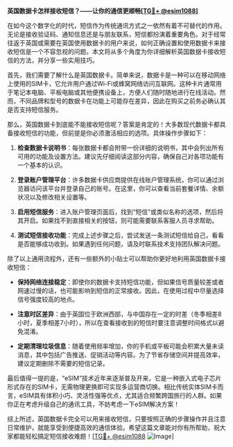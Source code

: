 **英国数据卡怎样接收短信？——让你的通信更顺畅[[TG💪+ @esim1088](https://t.me/s/esim1088)]**

在如今这个数字化的时代，短信作为传统通讯方式之一依然有着不可替代的作用。无论是接收验证码、通知信息还是与朋友联系，短信都扮演着重要角色。对于经常往返于英国或需要在英国使用数据卡的用户来说，如何正确设置和使用数据卡来接收短信是一个不容忽视的问题。本文将从多个角度为你详细解析英国数据卡接收短信的方法，并分享一些实用技巧。

首先，我们需要了解什么是英国数据卡。简单来说，数据卡是一种可以在移动网络上使用的SIM卡，它允许用户通过Wi-Fi或蜂窝网络访问互联网。这种卡片通常用于笔记本电脑、平板电脑或其他便携设备上，方便人们随时随地进行在线活动。然而，不同品牌和型号的数据卡在功能上可能存在差异，因此在购买之前务必确认其是否支持短信服务。

那么，英国数据卡到底能不能接收短信呢？答案是肯定的！大多数现代数据卡都具备接收短信的功能，但前提是你必须激活相应的选项。具体操作步骤如下：

1. **检查数据卡说明书**：每张数据卡都会附带一份详细的说明书，其中会列出所有可用的功能及设置方法。建议先仔细阅读这部分内容，确保自己对各项功能有一个基本的认识。

2. **登录账户管理平台**：许多数据卡供应商提供在线账户管理系统，你可以通过浏览器访问该平台并登录自己的账号。在这里，你可以查看当前套餐详情、余额状况以及修改相关设置等。

3. **启用短信服务**：进入账户管理页面后，找到“短信”或类似名称的选项，然后将其开启。如果找不到直接相关的按钮，则可能需要联系客服人员寻求帮助。

4. **测试短信接收功能**：完成上述步骤之后，尝试发送一条测试短信给自己，看看是否能够成功收到。如果遇到任何问题，请及时联系技术支持团队解决问题。

除了以上通用流程外，还有一些额外的小贴士可以帮助你更好地利用英国数据卡接收短信：

- **保持网络连接稳定**：即使你的数据卡支持短信功能，但如果信号质量较差或者网速过慢的话，也可能影响到短信的正常接收。因此，在使用过程中尽量选择信号强度较高的地点。
  
- **注意时区差异**：由于英国位于欧洲西部，与中国存在一定的时差（冬季相差8小时，夏季相差7小时），所以在查看接收到的短信时要注意调整时间格式以避免混淆。
  
- **定期清理垃圾信息**：随着使用频率增加，你的手机或平板可能会积累大量未读消息，其中包括广告推送、促销活动等内容。为了节省存储空间并提高效率，建议定期删除不需要的短信记录。

最后值得一提的是，“eSIM”技术近年来逐渐普及开来，它是一种嵌入式电子芯片形式存在的SIM卡，无需物理更换即可实现多运营商切换。相比传统实体SIM卡而言，eSIM具有体积小巧、灵活性强等优点，尤其适合频繁跨国旅行的人群。如果你正在考虑升级自己的通讯工具，不妨考虑一下eSIM解决方案！

综上所述，英国数据卡完全可以用来接收短信，只要按照正确的步骤操作并且注意日常维护，就能享受到便捷高效的通信体验。希望这篇文章能对你有所帮助，祝大家都能轻松搞定短信接收难题！[[TG💪+ @esim1088](https://t.me/s/esim1088) ![Image](https://i.postimg.cc/4NQfJmqS/Snipaste-2025-05-13-00-14-12.png)]